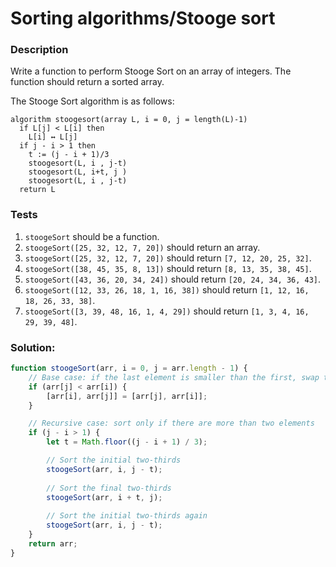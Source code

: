 # Sorting algorithms/Stooge sort

### Description

Write a function to perform Stooge Sort on an array of integers. The function should return a sorted array.

The Stooge Sort algorithm is as follows:
```
algorithm stoogesort(array L, i = 0, j = length(L)-1)
  if L[j] < L[i] then
    L[i] ↔ L[j]
  if j - i > 1 then
    t := (j - i + 1)/3
    stoogesort(L, i , j-t)
    stoogesort(L, i+t, j )
    stoogesort(L, i , j-t)
  return L
```

### Tests

1. `stoogeSort` should be a function.
2. `stoogeSort([25, 32, 12, 7, 20])` should return an array.
3. `stoogeSort([25, 32, 12, 7, 20])` should return `[7, 12, 20, 25, 32]`.
4. `stoogeSort([38, 45, 35, 8, 13])` should return `[8, 13, 35, 38, 45]`.
5. `stoogeSort([43, 36, 20, 34, 24])` should return `[20, 24, 34, 36, 43]`.
6. `stoogeSort([12, 33, 26, 18, 1, 16, 38])` should return `[1, 12, 16, 18, 26, 33, 38]`.
7. `stoogeSort([3, 39, 48, 16, 1, 4, 29])` should return `[1, 3, 4, 16, 29, 39, 48]`.

### Solution:

```javascript
function stoogeSort(arr, i = 0, j = arr.length - 1) {
    // Base case: if the last element is smaller than the first, swap them
    if (arr[j] < arr[i]) {
        [arr[i], arr[j]] = [arr[j], arr[i]];
    }

    // Recursive case: sort only if there are more than two elements
    if (j - i > 1) {
        let t = Math.floor((j - i + 1) / 3);

        // Sort the initial two-thirds
        stoogeSort(arr, i, j - t);
        
        // Sort the final two-thirds
        stoogeSort(arr, i + t, j);
        
        // Sort the initial two-thirds again
        stoogeSort(arr, i, j - t);
    }
    return arr;
}
```